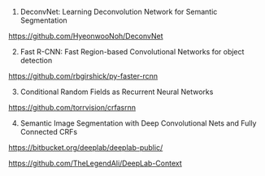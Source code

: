 1. DeconvNet: Learning Deconvolution Network for Semantic Segmentation

https://github.com/HyeonwooNoh/DeconvNet

2. Fast R-CNN: Fast Region-based Convolutional Networks for object detection

https://github.com/rbgirshick/py-faster-rcnn

3. Conditional Random Fields as Recurrent Neural Networks

https://github.com/torrvision/crfasrnn

4. Semantic Image Segmentation with Deep Convolutional Nets and Fully Connected CRFs

https://bitbucket.org/deeplab/deeplab-public/

https://github.com/TheLegendAli/DeepLab-Context
